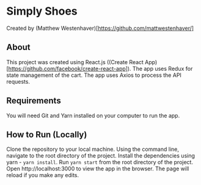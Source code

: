 # Simply Shoes

Created by (Matthew Westenhaver)[https://github.com/mattwestenhaver/]

## About

This project was created using React.js ((Create React App)[https://github.com/facebook/create-react-app]).
The app uses Redux for state management of the cart.
The app uses Axios to process the API requests.

## Requirements

You will need Git and Yarn installed on your computer to run the app.

## How to Run (Locally)

Clone the repository to your local machine.
Using the command line, navigate to the root directory of the project.
Install the dependencies using yarn - `yarn install`.
Run `yarn start` from the root directory of the project.
Open http://localhost:3000 to view the app in the browser.
The page will reload if you make any edits.
